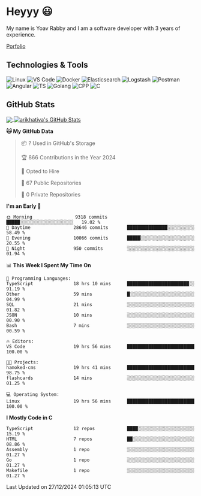 
# Heyyy 😃
My name is Yoav Rabby and I am a software developer with 3 years of experience.

<a href="https://yoavrabby.com">
  Porfolio
</a>

## Technologies & Tools
![Linux](https://img.shields.io/badge/Linux-FCC624?style=flat&logo=linux&logoColor=black)
![VS Code](https://img.shields.io/badge/-VS%20Code-007ACC?style=flat-square&logo=visual-studio-code)
![Docker](https://img.shields.io/badge/Docker-E9F8FF?style=flat-square&logo=Docker)
![Elasticsearch](https://img.shields.io/badge/Elasticsearch-F8FDC5?style=flat-square&logo=elasticsearch&logoColor=lightblue)
![Logstash](https://img.shields.io/badge/Logstash-F8FDC5?style=flat-square&logo=logstash&logoColor=orange)
![Postman](https://img.shields.io/badge/Postman-F6BB43?style=flat-square&logo=Postman&logoColor=white)
![Angular](https://img.shields.io/badge/Angular-red?style=flat-square&logo=angular)
![TS](https://shields.io/badge/TypeScript-3178C6?logo=TypeScript&logoColor=FFF&style=flat-square)
![Golang](https://img.shields.io/badge/Golang-CBFBFD?style=flat-square&logo=go)
![CPP](https://img.shields.io/badge/C++-00599C?style=flat-square&logo=C%2B%2B&logoColor=white)
![C](https://img.shields.io/badge/C-F0F8FF?style=flat-square&logo=C)

## GitHub Stats
<a href="https://github.com/arikhativa/arikhativa">
  <img align="center" src="https://github-readme-stats.vercel.app/api/top-langs/?username=arikhativa&hide=java,html,tex&title_color=ffffff&text_color=c9cacc&icon_color=2bbc8a&bg_color=1d1f21&langs_count=3" />
</a>
<a href="https://github.com/arikhativa/arikhativa">
  <img align="center" src="https://github-readme-stats.vercel.app/api?username=arikhativa&show_icons=true&line_height=27&count_private=true&title_color=ffffff&text_color=c9cacc&icon_color=2bbc8a&bg_color=1d1f21" alt="arikhativa's GitHub Stats" />
</a>

<!--START_SECTION:waka-->
**🐱 My GitHub Data** 

> 📦 ? Used in GitHub's Storage 
 > 
> 🏆 866 Contributions in the Year 2024
 > 
> 💼 Opted to Hire
 > 
> 📜 67 Public Repositories 
 > 
> 🔑 0 Private Repositories 
 > 
**I'm an Early 🐤** 

```text
🌞 Morning                9318 commits        █████░░░░░░░░░░░░░░░░░░░░   19.02 % 
🌆 Daytime                28646 commits       ███████████████░░░░░░░░░░   58.49 % 
🌃 Evening                10066 commits       █████░░░░░░░░░░░░░░░░░░░░   20.55 % 
🌙 Night                  950 commits         ░░░░░░░░░░░░░░░░░░░░░░░░░   01.94 % 
```


📊 **This Week I Spent My Time On** 

```text
💬 Programming Languages: 
TypeScript               18 hrs 10 mins      ███████████████████████░░   91.19 % 
Other                    59 mins             █░░░░░░░░░░░░░░░░░░░░░░░░   04.99 % 
SQL                      21 mins             ░░░░░░░░░░░░░░░░░░░░░░░░░   01.82 % 
JSON                     10 mins             ░░░░░░░░░░░░░░░░░░░░░░░░░   00.90 % 
Bash                     7 mins              ░░░░░░░░░░░░░░░░░░░░░░░░░   00.59 % 

🔥 Editors: 
VS Code                  19 hrs 56 mins      █████████████████████████   100.00 % 

🐱‍💻 Projects: 
hamoked-cms              19 hrs 41 mins      █████████████████████████   98.75 % 
flashcards               14 mins             ░░░░░░░░░░░░░░░░░░░░░░░░░   01.25 % 

💻 Operating System: 
Linux                    19 hrs 56 mins      █████████████████████████   100.00 % 
```

**I Mostly Code in C** 

```text
TypeScript               12 repos            ████░░░░░░░░░░░░░░░░░░░░░   15.19 % 
HTML                     7 repos             ██░░░░░░░░░░░░░░░░░░░░░░░   08.86 % 
Assembly                 1 repo              ░░░░░░░░░░░░░░░░░░░░░░░░░   01.27 % 
Go                       1 repo              ░░░░░░░░░░░░░░░░░░░░░░░░░   01.27 % 
Makefile                 1 repo              ░░░░░░░░░░░░░░░░░░░░░░░░░   01.27 % 
```




 Last Updated on 27/12/2024 01:05:13 UTC
<!--END_SECTION:waka-->
